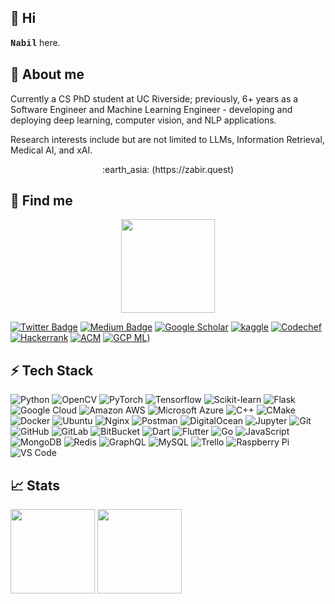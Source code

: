 <h2>👋 Hi</h2>
<span style="font-family: 'Courier New', monospace; font-weight: bold;">Nabil</span> here.

<!---
<div align="center">
<img hight="300" width="700" alt="GIF" align="center" src="https://github.com/zabir-nabil/zabir-nabil/blob/master/assets/moss.gif">
</div>
-->

## 🎯 About me

Currently a CS PhD student at UC Riverside; previously, 6+ years as a Software Engineer and Machine Learning Engineer - developing and deploying deep learning, computer vision, and NLP applications.


Research interests include but are not limited to LLMs, Information Retrieval, Medical AI, and xAI.
<div align="center">
 :earth_asia: (https://zabir.quest)
</div>


## :mag_right: Find me

<div align="center">
<a href="https://stackoverflow.com/users/4622046/zabir-al-nazi?tab=profile"><img src="https://github-readme-stackoverflow.vercel.app/?userID=4622046&theme=dark" height="150"></a>

</div>

[![Twitter Badge](https://img.shields.io/badge/Twitter-1DA1F2?style=for-the-badge&logo=twitter&logoColor=white)](https://twitter.com/PseudoEmpirical)
[![Medium Badge](https://img.shields.io/static/v1?style=flat-square&message=Medium&color=000000&logo=Medium&logoColor=FFFFFF&link=https://medium.com/@furcifer/&label=@furcifer)](https://medium.com/@furcifer)
[![Google Scholar](https://img.shields.io/static/v1?style=flat-square&message=Google+Scholar&color=4285F4&logo=Google+Scholar&logoColor=FFFFFF&link=https://scholar.google.se/citations?pli=1&user=Fd1-G4YAAAAJ&label=zabir)](https://scholar.google.se/citations?pli=1&user=Fd1-G4YAAAAJ)
[![kaggle](https://img.shields.io/static/v1?style=flat-square&message=Kaggle&color=4285F4&logo=Google+Scholar&logoColor=FFFFFF&link=https://www.kaggle.com/furcifer&label=furcifer)](https://www.kaggle.com/furcifer)
[![Codechef](https://img.shields.io/static/v1?style=flat-square&message=CodeChef&color=5B4638&logo=CodeChef&logoColor=FFFFFF&link=https://www.codechef.com/users/nabil1997&label=nabil1997)](https://www.codechef.com/users/nabil1997)
[![Hackerrank](https://img.shields.io/static/v1?style=flat-square&message=HackerRank&color=222222&logo=HackerRank&logoColor=00EA64&label=Furcifer&link=https://www.hackerrank.com/Furcifer?hr_r=1)](https://www.hackerrank.com/Furcifer?hr_r=1)
[![ACM](https://img.shields.io/static/v1?style=flat-square&message=ACM&color=0085CA&logo=ACM&logoColor=FFFFFF&label=zabir&link=https://icpc.global/ICPCID/BIKBO2UHPKON)](https://icpc.global/ICPCID/BIKBO2UHPKON)
[![GCP ML](https://img.shields.io/badge/-Google%20Cloud%20Platform-4285F4?style=flat&logo=google%20cloud&logoColor=white&label=Certification&link=https://google.accredible.com/9f966df3-95e0-4404-afbb-30664de982be)](https://google.accredible.com/9f966df3-95e0-4404-afbb-30664de982be))


<div align="center">



</div>

## ⚡ Tech Stack


![Python](https://img.shields.io/badge/-Python-black?style=flat-square&logo=Python)
![OpenCV](https://img.shields.io/badge/opencv-%23white.svg?style=flat-square&logo=opencv&logoColor=white)
![PyTorch](https://img.shields.io/badge/PyTorch-%23EE4C2C.svg?style=flat-square&logo=PyTorch&logoColor=white)
![Tensorflow](https://img.shields.io/badge/TensorFlow-%23FF6F00.svg?style=flat-square&logo=TensorFlow&logoColor=white)
![Scikit-learn](https://img.shields.io/badge/scikit_learn-F7931E?style=flat-square&logo=scikit-learn&logoColor=white)
![Flask](https://img.shields.io/badge/flask-%23000.svg?style=flat-square&logo=flask&logoColor=white)
![Google Cloud](https://img.shields.io/badge/Google%20Cloud-black?style=flat-square&logo=google-cloud)
![Amazon AWS](https://img.shields.io/badge/Amazon%20AWS-232F3E?style=flat-square&logo=amazon-aws)
![Microsoft Azure](https://img.shields.io/badge/Microsoft%20Azure-232F7E?style=flat-square&logo=microsoft-azure)
![C++](https://img.shields.io/badge/-C++-00599C?style=flat-square&logo=c)
![CMake](https://img.shields.io/badge/CMake-%23008FBA.svg?style=flat-square&logo=cmake&logoColor=white)
![Docker](https://img.shields.io/badge/-Docker-black?style=flat-square&logo=docker)
![Ubuntu](https://img.shields.io/badge/Ubuntu-E95420?style=flat-square&logo=ubuntu&logoColor=white)
![Nginx](https://img.shields.io/badge/nginx-%23009639.svg?style=flat-square&logo=nginx&logoColor=white)
![Postman](https://img.shields.io/badge/Postman-FF6C37?style=flat-square&logo=postman&logoColor=red)
![DigitalOcean](https://img.shields.io/badge/-Digital%20Ocean-darkblue?style=flat-square&logo=digitalocean)
![Jupyter](https://img.shields.io/badge/Jupyter-%23F37626.svg?style=flat-square&logo=Jupyter&logoColor=white)
![Git](https://img.shields.io/badge/-Git-black?style=flat-square&logo=git)
![GitHub](https://img.shields.io/badge/-GitHub-181717?style=flat-square&logo=github)
![GitLab](https://img.shields.io/badge/-GitLab-FCA121?style=flat-square&logo=gitlab)
![BitBucket](https://img.shields.io/badge/-BitBucket-darkblue?style=flat-square&logo=bitbucket)
![Dart](https://img.shields.io/badge/dart-%230175C2.svg?style=flat-square&logo=dart&logoColor=white)
![Flutter](https://img.shields.io/badge/Flutter-%2302569B.svg?style=flat-square&logo=Flutter&logoColor=white)
![Go](https://img.shields.io/badge/go-%2300ADD8.svg?style=flat-square&logo=go&logoColor=white)
![JavaScript](https://img.shields.io/badge/-JavaScript-black?style=flat-square&logo=javascript)
![MongoDB](https://img.shields.io/badge/-MongoDB-black?style=flat-square&logo=mongodb)
![Redis](https://img.shields.io/badge/-Redis-black?style=flat-square&logo=Redis)
![GraphQL](https://img.shields.io/badge/-GraphQL-E10098?style=flat-square&logo=graphql)
![MySQL](https://img.shields.io/badge/-MySQL-black?style=flat-square&logo=mysql)
![Trello](https://img.shields.io/badge/Trello-%23026AA7.svg?style=flat-square&logo=Trello&logoColor=white)
![Raspberry Pi](https://img.shields.io/badge/-Raspberry%20Pi-C51A4A?style=flat-square&logo=Raspberry-Pi)
![VS Code](https://img.shields.io/badge/VisualStudioCode-0078d7.svg?style=flat-square&logo=visual-studio-code&logoColor=white)


## :chart_with_upwards_trend: Stats

<img src="https://img.shields.io/badge/dynamic/json?logo=github&label=GitHub%20Stars&style=for-the-badge&query=%24.stars&url=https://api.github-star-counter.workers.dev/user/zabir-nabil" width="135">

<img src="https://img.shields.io/badge/dynamic/json?logo=github&label=GitHub%20Forks&style=for-the-badge&query=%24.forks&url=https://api.github-star-counter.workers.dev/user/zabir-nabil" width="135">


<br>
